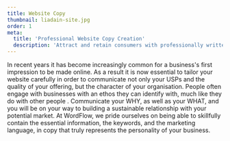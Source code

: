 ```yaml
---
title: Website Copy
thumbnail: liadain-site.jpg
order: 1
meta:
  title: 'Professional Website Copy Creation'
  description: 'Attract and retain consumers with professionally written web copy'
---
```

In recent years it has become increasingly common for a business's first impression to be made online. As a result it is now essential to tailor your website carefully in order to communicate not only your USPs and the quality of your offering, but the character of your organisation. People often engage with businesses with an ethos they can identify with, much like they do with other people . Communicate your WHY, as well as your WHAT, and you will be on your way to building a sustainable relationship with your potential market. At WordFlow, we pride ourselves on being able to skillfully contain the essential information, the keywords, and the marketing language, in copy that truly represents the personality of your business.
